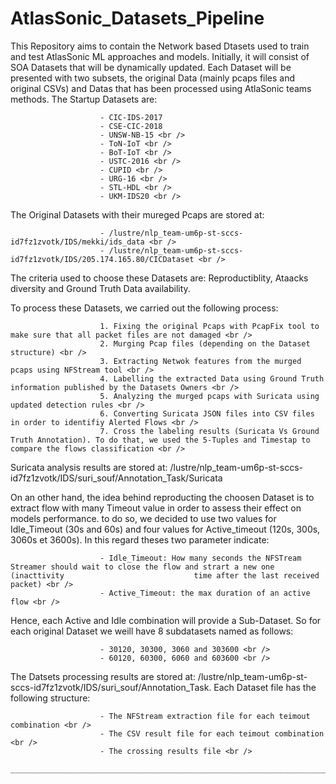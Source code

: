# AtlasSonic_Datasets_Pipeline <br />
This Repository aims to contain the Network based Dtasets used to train and test AtlasSonic ML approaches and models. Initially, it will consist of SOA Datasets that will be dynamically updated. Each Dataset will be presented with two subsets, the original Data (mainly pcaps files and original CSVs) and Datas that has been processed using AtlaSonic teams methods. 
The Startup Datasets are: <br /> 

                        - CIC-IDS-2017 
                        - CSE-CIC-2018 
                        - UNSW-NB-15 <br />
                        - ToN-IoT <br />
                        - BoT-IoT <br />
                        - USTC-2016 <br />
                        - CUPID <br />
                        - URG-16 <br />
                        - STL-HDL <br />
                        - UKM-IDS20 <br />
                        
 The Original Datasets with their mureged Pcaps are stored at: <br />
 
                        - /lustre/nlp_team-um6p-st-sccs-id7fz1zvotk/IDS/mekki/ids_data <br />
                        - /lustre/nlp_team-um6p-st-sccs-id7fz1zvotk/IDS/205.174.165.80/CICDataset <br />
 
 The criteria used to choose these Datasets are: Reproductiblity, Ataacks diversity and Ground Truth Data availability. <br />
 
 To process these Datasets, we carried out the following process: <br />
 
                        1. Fixing the original Pcaps with PcapFix tool to make sure that all packet files are not damaged <br />
                        2. Murging Pcap files (depending on the Dataset structure) <br />
                        3. Extracting Netwok features from the murged pcaps using NFStream tool <br />
                        4. Labelling the extracted Data using Ground Truth information published by the Datasets Owners <br />
                        5. Analyzing the murged pcaps with Suricata using updated detection rules <br />
                        6. Converting Suricata JSON files into CSV files in order to identifiy Alerted Flows <br />
                        7. Cross the labeling results (Suricata Vs Ground Truth Annotation). To do that, we used the 5-Tuples and Timestap to                                  compare the flows classification <br />

Suricata analysis results are stored at: /lustre/nlp_team-um6p-st-sccs-id7fz1zvotk/IDS/suri_souf/Annotation_Task/Suricata <br />

On an other hand, the idea behind reproducting the choosen Dataset is to extract flow with many Timeout value in order to assess their effect on models performance. to do so, we decided to use two values for Idle_Timeout (30s and 60s) and four values for Active_timeout (120s, 300s,  3060s et 3600s). In this regard theses two parameter indicate: <br />

                        - Idle_Timeout: How many seconds the NFSTream Streamer should wait to close the flow and strart a new one (inacttivity                             time after the last received packet) <br />
                        - Active_Timeout: the max duration of an active flow <br />
                        
Hence, each Active and Idle combination will provide a Sub-Dataset. So for each original Dataset we weill have 8 subdatasets named as follows: <br />

                        - 30120, 30300, 3060 and 303600 <br />
                        - 60120, 60300, 6060 and 603600 <br />
                    
The Datsets processing results are stored at: /lustre/nlp_team-um6p-st-sccs-id7fz1zvotk/IDS/suri_souf/Annotation_Task. Each Dataset file has the following structure: <br />

                        - The NFStream extraction file for each teimout combination <br />
                        - The CSV result file for each teimout combination <br />
                        - The crossing results file <br />
                        ______________________________________________________________________________________
